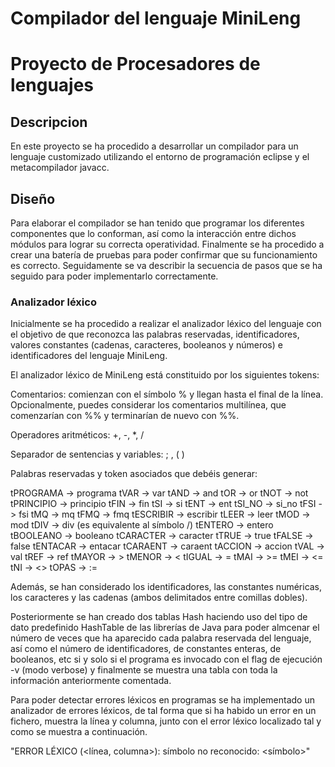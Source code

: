 # Compilador del lenguaje MiniLeng
# Proyecto de Procesadores de lenguajes

## Descripcion

En este proyecto se ha procedido a desarrollar un compilador para un lenguaje customizado utilizando el entorno de programación eclipse y el metacompilador javacc. 

## Diseño

Para elaborar el compilador se han tenido que programar los diferentes componentes que lo conforman, así como la interacción entre
dichos módulos para lograr su correcta operatividad. Finalmente se ha procedido a crear una batería de pruebas para poder 
confirmar que su funcionamiento es correcto. Seguidamente se va describir la secuencia de pasos que se ha seguido para poder 
implementarlo correctamente.

### Analizador léxico

Inicialmente se ha procedido a realizar el analizador léxico del lenguaje con el objetivo de que reconozca las palabras
reservadas, identificadores, valores constantes (cadenas, caracteres, booleanos y números) e identificadores del lenguaje 
MiniLeng.

El analizador léxico de MiniLeng está constituido por los siguientes tokens:

Comentarios: comienzan con el símbolo % y llegan hasta el final de la línea. Opcionalmente, puedes considerar los comentarios multilínea, que comenzarían con %% y terminarían de nuevo con %%.

Operadores aritméticos: +, -, *, /

Separador de sentencias y variables: ; , (  )


Palabras reservadas y token asociados que debéis generar:

tPROGRAMA -> programa
tVAR -> var
tAND -> and
tOR -> or
tNOT -> not
tPRINCIPIO -> principio
tFIN -> fin
tSI -> si
tENT -> ent
tSI_NO -> si_no
tFSI -> fsi
tMQ -> mq
tFMQ -> fmq
tESCRIBIR -> escribir
tLEER -> leer
tMOD -> mod
tDIV -> div (es equivalente al símbolo /)
tENTERO -> entero
tBOOLEANO -> booleano
tCARACTER -> caracter
tTRUE -> true
tFALSE -> false
tENTACAR -> entacar
tCARAENT -> caraent
tACCION -> accion
tVAL -> val
tREF -> ref
tMAYOR -> >
tMENOR -> <
tIGUAL -> =
tMAI -> >=
tMEI -> <=
tNI -> <>
tOPAS -> :=

Además, se han considerado los identificadores, las constantes numéricas, los caracteres y las cadenas (ambos delimitados entre
comillas dobles).

Posteriormente se han creado dos tablas Hash haciendo uso del tipo de dato predefinido HashTable de las librerías de Java para 
poder almcenar el número de veces que ha aparecido cada palabra reservada del lenguaje, así como el número  de  identificadores,
de constantes enteras, de booleanos, etc si y solo si el programa es invocado con el flag de ejecución -v (modo verbose) y
finalmente se muestra una tabla con toda la información anteriormente comentada. 

Para poder detectar errores léxicos en programas se ha implementado un analizador de errores léxicos, de tal forma que si ha
habido un error en un fichero, muestra la línea y columna, junto con el error léxico localizado tal y como se muestra a 
continuación.

"ERROR LÉXICO (<línea, columna>): símbolo no reconocido: <símbolo>"



